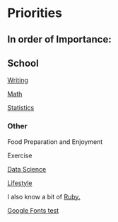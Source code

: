 # Priorities

## In order of Importance:

## School

[Writing](Writing/home.md)

[Math](Math/home.md)

[Statistics](Stats/home.md)

### Other

Food Preparation and Enjoyment

Exercise

[Data Science](ML.md)

[Lifestyle](Clothing.md)

I also know a bit of [Ruby.](Ruby/home.md)

[Google Fonts test](test.html)

```
```